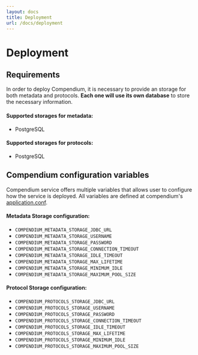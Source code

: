 ```yaml
---
layout: docs
title: Deployment
url: /docs/deployment
---
```


# Deployment

## Requirements

In order to deploy Compendium, it is necessary to provide an storage for both metadata and protocols. **Each one will use its own database** to store the necessary information.

#### Supported storages for metadata:

- PostgreSQL

#### Supported storages for protocols:

- PostgreSQL

## Compendium configuration variables

Compendium service offers multiple variables that allows user to configure how the service is deployed. All variables are defined at compendium's [application.conf][applicationconf].

#### Metadata Storage configuration:

- `COMPENDIUM_METADATA_STORAGE_JDBC_URL`
- `COMPENDIUM_METADATA_STORAGE_USERNAME`
- `COMPENDIUM_METADATA_STORAGE_PASSWORD`
- `COMPENDIUM_METADATA_STORAGE_CONNECTION_TIMEOUT`
- `COMPENDIUM_METADATA_STORAGE_IDLE_TIMEOUT`
- `COMPENDIUM_METADATA_STORAGE_MAX_LIFETIME`
- `COMPENDIUM_METADATA_STORAGE_MINIMUM_IDLE`
- `COMPENDIUM_METADATA_STORAGE_MAXIMUM_POOL_SIZE`

#### Protocol Storage configuration:

- `COMPENDIUM_PROTOCOLS_STORAGE_JDBC_URL`
- `COMPENDIUM_PROTOCOLS_STORAGE_USERNAME`
- `COMPENDIUM_PROTOCOLS_STORAGE_PASSWORD`
- `COMPENDIUM_PROTOCOLS_STORAGE_CONNECTION_TIMEOUT`
- `COMPENDIUM_PROTOCOLS_STORAGE_IDLE_TIMEOUT`
- `COMPENDIUM_PROTOCOLS_STORAGE_MAX_LIFETIME`
- `COMPENDIUM_PROTOCOLS_STORAGE_MINIMUM_IDLE`
- `COMPENDIUM_PROTOCOLS_STORAGE_MAXIMUM_POOL_SIZE`

[applicationconf]: https://github.com/higherkindness/compendium/blob/master/src/main/resources/application.conf
